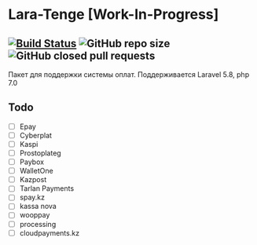 # Lara-Tenge [Work-In-Progress]
 [![Build Status](https://travis-ci.org/Lootjs/lara-tenge.svg?branch=dev)](https://travis-ci.org/Lootjs/lara-tenge) ![GitHub repo size](https://img.shields.io/github/repo-size/lootjs/lara-tenge)![GitHub closed pull requests](https://img.shields.io/github/issues-pr-closed/lootjs/lara-tenge)
 ---
Пакет для поддержки системы оплат. Поддерживается Laravel 5.8, php 7.0
## Todo
- [ ] Epay
- [ ] Cyberplat
- [ ] Kaspi
- [ ] Prostoplateg
- [ ] Paybox
- [ ] WalletOne
- [ ] Kazpost
- [ ] Tarlan Payments
- [ ] spay.kz
- [ ] kassa nova
- [ ] wooppay
- [ ] processing
- [ ] cloudpayments.kz
